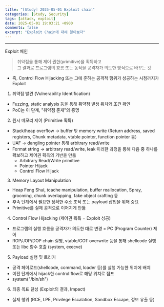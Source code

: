 ```yaml
---
title: "[Study] 2025-05-01 Exploit chain"
categories: [Study, Security]
tags: [attack, exploit]
date: 2025-05-01 19:03:21 +0900
comments: false
excerpt: "Exploit Chain에 대해 알아보자"
--- 
```

---



Exploit 체인
> 취약점을 통해 제어 권한(primitive)을 획득하고  
그 결과로 프로그램의 흐름 또는 동작을 공격자가 의도한 방식으로 바꾸는 것
- 즉, Control Flow Hijacking 또는 그에 준하는 공격적 행위가 성공하는 시점까지가 Exploit


1. 취약점 발견 (Vulnerability Identification)
- Fuzzing, static analysis 등을 통해 취약점 발생 위치와 조건 확인
- PoC는 이 단계, "취약점 존재"의 증명


2. 원시 메모리 제어 (Primitive 획득)
- Stack/heap overflow → buffer 밖 memory write (Return address, saved registers, Chunk metadata, vtable pointer, function pointer 등)
- UAF → dangling pointer 통해 arbitrary read/write
- Format string → arbitrary read/write, leak
이러한 과정을 통해 다음 중 하나를 확보하고 제어권 획득의 기반을 만듦
    - Arbitrary Read/Write primitive 
    - Pointer Hijack
    - Control Flow Hijack


3. Memory Layout Manipulation
- Heap Feng Shui, tcache manipulation, buffer reallocation, Spray, grooming, chunk overlapping, fake object crafting 등
- 후속 단계에서 필요한 정확한 주소 조작 또는 payload 삽입을 위해 중요
- Primitive를 실제 공격으로 이어지게 만듦



4. Control Flow Hijacking (제어권 획득 = Exploit 성공)
- 프로그램의 실행 흐름을 공격자가 의도한 대로 변경 = PC (Program Counter) 제어
- ROP/JOP/DOP chain 실행, vtable/GOT overwrite 등을 통해 shellcode 실행 또는 libc 함수 호출 (system, execve) 


5. Payload 실행 및 트리거
- 공격 페이로드(shellcode, command, loader 등)를 실행 가능한 위치에 배치
- 이전 단계에서 hijack한 control flow로 해당 위치로 점프
- system("/bin/sh")


6. 최종 목표 달성 (Exploit의 결과, Impact)
- 실제 행위 (RCE, LPE, Privilege Escalation, Sandbox Escape, 정보 유출 등)


